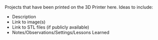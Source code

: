 Projects that have been printed on the 3D Printer here. Ideas to include:
- Description
- Link to image(s)
- Link to STL files (if publicly available)
- Notes/Observations/Settings/Lessons Learned



